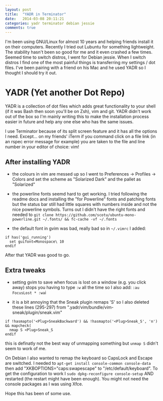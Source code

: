 ```yaml
---
layout: post
title:  "YADR in Terminator"
date:   2014-03-08 20:11:21
categories: yadr terminator debian jessie
comments: true
---
```


I'm been using GNU/Linux for almost 10 years and helping friends install it on
their computers.  Recently I tried out Lubuntu for something lightweight.  The
stability hasn't been so good for me and it even crashed a few times.
Seemed time to switch distros, I went for Debian jessie.  When I switch
distros I find one of the most painful things is transferring my settings /
dot files.  I've been pairing with a friend on his Mac and he used YADR so I thought I
should try it out.


YADR (Yet another Dot Repo)
===========================

YADR is a collection of dot files which adds great
functionality to your shell (if it was Bash then soon you'll be on Zsh), vim and git.
YADR didn't work out of the box so I'm mainly writing this to make the
installation process easier in future and help any one else who has the same issues.

I use Terminator because of its split screen feature and it has all the
options I need.  Except... on my friends' iTerm if you command click on a file
link (in an rspec error message for example) you are taken to the file and
line number in your editor of choice: vim!

After installing YADR
---------------------

* the colours in vim are messed up so I went to Preferences -> Profiles -> Colors
and set the scheme as "Solarized Dark" and the pallet as "Solarized"

* the powerline fonts seemd hard to get working.  I tried following the readme docs
and installing the "for Powerline" fonts and patching fonts but the status bar still had
little squares with numbers inside and not the nice powerline symbols.  Turns out I
didn't have the right fonts and needed to
`git clone https://github.com/scotu/ubuntu-mono-powerline.git ~/.fonts/ && fc-cache -vf ~/.fonts`

* the default font in gvim was bad, really bad so in `~/.vimrc` I added:

```
if has('gui_running')
  set guifont=Monospace\ 10
endif
```

After that YADR was good to go.

Extra tweaks
------------

* setting gvim to save when focus is lost on a window (e.g. you click away) stops you
having to type `:w` all the time so I also add:
`:au FocusLost * :wa`i

* it is a bit annoying that the Sneak plugin remaps 'S' so I also deleted these lines (295-297)
from ".yadr/vim/bundle/vim-sneak/plugin/sneak.vim"

```
if !hasmapto('<Plug>SneakBackward') && !hasmapto('<Plug>Sneak_S', 'n') && mapcheck(
  nmap S <Plug>Sneak_S
endif
```

this is definatly not the best way of unmapping something but `unmap S` didn't seem to work of me.


On Debian I also wanted to remap the keyboard so CapsLock and Escape are switched.  I needed to
`apt-get install console-common console-data` then add "XKBOPTIONS="caps:swapescape" to "/etc/default/keyboard".
To get the configuration to work I `sudo dpkg-reconfigure console-setup` AND restarted (the restart might have been enough).
You might not need the console packages as I was using Xfce.

Hope this has been of some use.
